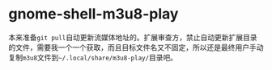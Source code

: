 # gnome-shell-m3u8-play

本来准备`git pull`自动更新流媒体地址的。扩展审查方，禁止自动更新扩展目录的文件，需要我一个一个获取，而且目标文件名又不固定，所以还是最终用户手动复制`m3u8`文件到`~/.local/share/m3u8-play/`目录吧。
